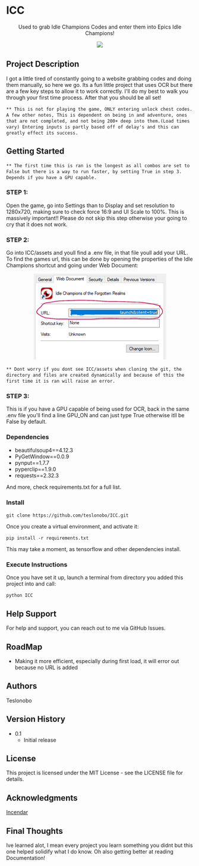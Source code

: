 # ICC
<p align="center">
Used to grab Idle Champions Codes and enter them into Epics Idle Champions!

<p align="center">
<img src = https://upload.wikimedia.org/wikipedia/en/b/bd/Idle_Champions_of_the_Forgotten_Realms_cover_art.jpg>
</p>

## Project Description

I got a little tired of constantly going to a website grabbing codes and doing them manually, so here we go. Its a fun little project that uses OCR but there are a few key steps to allow it to work correctly. I'll do my best to walk you through your first time process. After that you should be all set!

    ** This is not for playing the game, ONLY entering unlock chest codes. A few other notes, This is dependent on being in and adventure, ones that are not completed, and not being 200+ deep into them.(Load times vary) Entering inputs is partly based off of delay's and this can greatly effect its success.

## Getting Started

    ** The first time this is ran is the longest as all combos are set to False but there is a way to run faster, by setting True in step 3. Depends if you have a GPU capable.

### STEP 1:
Open the game, go into Settings than to Display and set resolution to 1280x720, making sure to check force 16:9 and UI Scale to 100%. This is massively important!! Please do not skip this step otherwise your going to cry that it does not work.

### STEP 2:
Go into ICC/assets and youll find a .env file, in that file youll add your URL. To find the games url, this can be done by opening the properties of the Idle Champions shortcut and going under Web Document:

<p align="center">
  <img src="assets/icprop.PNG" alt="Property Image">
</p>

    ** Dont worry if you dont see ICC/assets when cloning the git, the directory and files are created dynamically and because of this the first time it is ran will raise an error.

### STEP 3:
This is if you have a GPU capable of being used for OCR, back in the same .env file you'll find a line GPU_ON and can just type True otherwise itll be False by default.

### Dependencies

- beautifulsoup4==4.12.3
- PyGetWindow==0.0.9
- pynput==1.7.7
- pyperclip==1.9.0
- requests==2.32.3

And more, check requirements.txt for a full list.

### Install

~~~
git clone https://github.com/teslonobo/ICC.git
~~~

Once you create a virtual environment, and activate it:

~~~
pip install -r requirements.txt
~~~

This may take a moment, as tensorflow and other dependencies install.

### Execute Instructions

Once you have set it up, launch a terminal from directory you added this project into and call:

~~~
python ICC
~~~

## Help Support

For help and support, you can reach out to me via GitHub Issues.

## RoadMap

- Making it more efficient, especially during first load, it will error out because no URL is added


## Authors

Teslonobo

## Version History

- 0.1
    - Initial release

## License

This project is licensed under the MIT License - see the LICENSE file for details.

## Acknowledgments

[Incendar](https://incendar.com/idlechampions_codes.php)

## Final Thoughts

Ive learned alot, I mean every project you learn something you didnt but this one helped solidify what I do know. Oh also getting better at reading Documentation!
